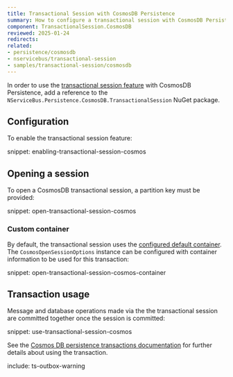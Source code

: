 ```yaml
---
title: Transactional Session with CosmosDB Persistence
summary: How to configure a transactional session with CosmosDB Persistence
component: TransactionalSession.CosmosDB
reviewed: 2025-01-24
redirects:
related:
- persistence/cosmosdb
- nservicebus/transactional-session
- samples/transactional-session/cosmosdb
---
```


In order to use the [transactional session feature](/nservicebus/transactional-session/) with CosmosDB Persistence, add a reference to the `NServiceBus.Persistence.CosmosDB.TransactionalSession` NuGet package.

## Configuration

To enable the transactional session feature:

snippet: enabling-transactional-session-cosmos

## Opening a session

To open a CosmosDB transactional session, a partition key must be provided:

snippet: open-transactional-session-cosmos

### Custom container

By default, the transactional session uses the [configured default container](/persistence/cosmosdb/#usage-customizing-the-container-used). The `CosmosOpenSessionOptions` instance can be configured with container information to be used for this transaction:

snippet: open-transactional-session-cosmos-container

## Transaction usage

Message and database operations made via the the transactional session are committed together once the session is committed:

snippet: use-transactional-session-cosmos

See the [Cosmos DB persistence transactions documentation](/persistence/cosmosdb/transactions.md#sharing-the-transaction) for further details about using the transaction.

include: ts-outbox-warning
